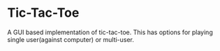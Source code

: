 # Tic-Tac-Toe
A GUI based implementation of tic-tac-toe. This has options for playing single user(against computer) or multi-user.<br>

